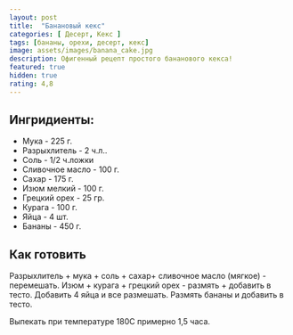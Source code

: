 ```yaml
---
layout: post
title:  "Банановый кекс"
categories: [ Десерт, Кекс ]
tags: [бананы, орехи, десерт, кекс]
image: assets/images/banana_cake.jpg
description: Офигенный рецепт простого бананового кекса!
featured: true
hidden: true
rating: 4,8
---
```


## Ингридиенты:

- Мука - 225 г.
- Разрыхлитель - 2 ч.л..
- Соль - 1/2 ч.ложки
- Сливочное масло - 100 г.
- Сахар - 175 г.
- Изюм мелкий - 100 г.
- Грецкий орех - 25 гр.
- Курага - 100 г.
- Яйца - 4 шт.
- Бананы - 450 г.

## Как готовить

Разрыхлитель + мука + соль + сахар+ сливочное масло (мягкое) - перемешать.
Изюм + курага + грецкий орех - размять + добавить в тесто.
Добавить 4 яйца и все размешать.
Размять бананы и добавить в тесто.

Выпекать при температуре 180C примерно 1,5 часа.
